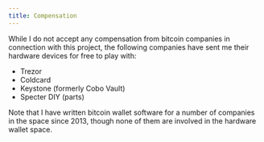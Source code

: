```yaml
---
title: Compensation
---
```


While I do not accept any compensation from bitcoin companies in connection with this project, the following companies have sent me their hardware devices for free to play with:

* Trezor
* Coldcard
* Keystone (formerly Cobo Vault)
* Specter DIY (parts)

Note that I have written bitcoin wallet software for a number of companies in the space since 2013, though none of them are involved in the hardware wallet space.
